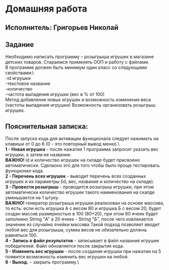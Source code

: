 # Домашняя работа
## Исполнитель: Григорьев Николай

## Задание
 
Необходимо написать программу – розыгрыша игрушек в магазине детских товаров.
Стараемся применять ООП и работу с файлами.\
В программе должен быть минимум один класс со следующими свойствами:\  
-id игрушки\
-текстовое название\
-количество\
-частота выпадения игрушки (вес в % от 100)\
Метод добавление новых игрушек и возможность изменения веса (частоты выпадения игрушки)
Возможность организовать розыгрыш игрушек.


## Пояснительная записка:
После запуска кода для активации функционала следует нажимать на клавиши от 0 до 6 (0 - это повторный вывод меню).\   
**1 - Новая игрушка** - после нажатия 1 программа запросит указать вес игрушки, а затем ее название.\
**ВАЖНО!** id и количество игрушек на складе будет присвоено автоматически. Сделаоно это для того чтобы было проще тестировать функционал кода.\
**2 - Перечень всех игрушек** - выводит перечень всех созданных игрушек и их параметры (id, вес, название и количество на складе).\
**3 - Провести розыгрыш** - проводится розыгрыш игрушки, при этом автоматически количество игрушек такого наименования на скалде уменьшается на 1 штуку.\
**ВАЖНО!** генератор розыгрыша игрушки реализован на основе массива, то есть: если есть игрушка А с весом 80 и игрушка Б с весом 20, будет создан массив размерностью в 100 (80+20), при этом 80 ячеек будет заполнено String "А" а 20 ячеек - String "Б", после чего извлекается значение из случайно ячейки массива Такой подход позволяет вводит любой вес для розыгрыша, сумма весов не обязательно должна равняться 100.\
**4 - Запись в файл результатов** - записывает в файл названия игрушек победителей. Файл обновляется после закрытия кода.\
**5 - Изменить вес игрушки** - после создания игрушки при нажатии на 5 появится возможность изменить вес игрушки на любой.\
**6 - Выход.** - закрыть программу.\

